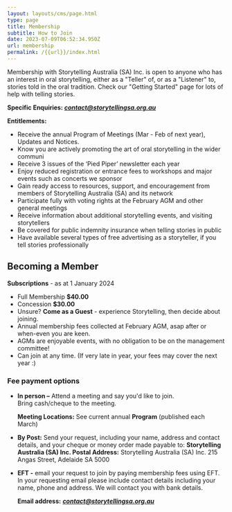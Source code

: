 ```yaml
---
layout: layouts/cms/page.html
type: page
title: Membership
subtitle: How to Join
date: 2023-07-09T06:52:34.950Z
url: membership
permalink: /{{url}}/index.html
---
```

Membership with Storytelling Australia (SA) Inc. is open to anyone who has an interest in oral storytelling, either as a "Teller" of, or as a "Listener" to, stories told in the oral tradition. Check our "Getting Started" page for lots of help with telling stories.  

**Specific Enquiries: *contact@storytellingsa.org.au***  

**Entitlements:**

* Receive the annual Program of Meetings (Mar - Feb of next year), Updates and Notices.
* Know you are actively promoting the art of oral storytelling in the wider communi
* Receive 3 issues of the ‘Pied Piper’ newsletter each year
* Enjoy reduced registration or entrance fees to workshops and major events such as concerts we sponsor
* Gain ready access to resources, support, and encouragement from members of Storytelling Australia (SA) and its network
* Participate fully with voting rights at the February AGM and other general meetings
* Receive information about additional storytelling events, and visiting storytellers
* Be covered for public indemnity insurance when telling stories in public
* Have available several types of free advertising as a storyteller, if you tell stories professionally

## **Becoming a Member**

**Subscriptions**  - as at 1 January 2024    

* Full Membership **$40.00**    
* Concession **$30.00** 
* Unsure? **Come as a Guest** - experience Storytelling, then decide about joining.
* Annual membership fees collected at February AGM, asap after or when-even you are keen.
* AGMs are enjoyable events, with no obligation to be on the management committee!
* Can join at any time. (If very late in year, your fees may cover the next year :)

### **Fee payment options**

* **In person –** Attend a meeting and say you'd like to join. Bring cash/cheque to the meeting.

  **Meeting Locations:** See current annual **Program** (published each March) 
* **By Post:**  Send your request, including your name, address and contact details, and your cheque or money order made payable to:
       **Storytelling Australia (SA) Inc. Postal Address:** Storytelling Australia (SA) Inc.  215 Angas Street, Adelaide SA 5000
* **EFT -** email your request to join by paying membership fees using EFT.  In your requesting email please include contact details including your name, phone and address. We will contact you with bank details.

  **Email address:** ***contact@storytellingsa.org.au***